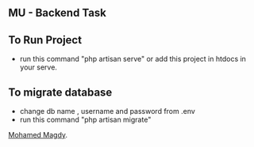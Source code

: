 ## MU - Backend Task

## To Run Project
- run this command "php artisan serve" or add this project in htdocs in your serve.

## To migrate database
- change db name , username and password from .env 
- run this command  "php artisan migrate"


[Mohamed Magdy](mohamedmagdy2891@gmail.com).
